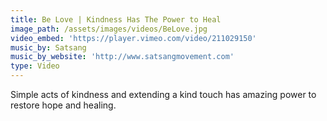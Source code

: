 ```yaml
---
title: Be Love | Kindness Has The Power to Heal
image_path: /assets/images/videos/BeLove.jpg
video_embed: 'https://player.vimeo.com/video/211029150'
music_by: Satsang
music_by_website: 'http://www.satsangmovement.com'
type: Video
---
```


Simple acts of kindness and extending a kind touch has amazing power to restore hope and healing.